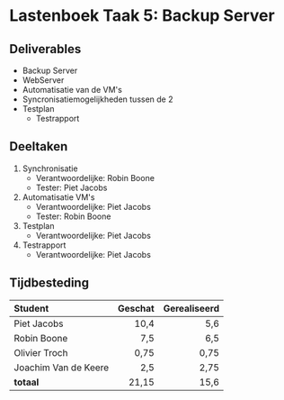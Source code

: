 # Lastenboek Taak 5: Backup Server


## Deliverables

* Backup Server
* WebServer
* Automatisatie van de VM's
* Syncronisatiemogelijkheden tussen de 2
* Testplan
    * Testrapport

## Deeltaken



1. Synchronisatie
    - Verantwoordelijke: Robin Boone
    - Tester: Piet Jacobs
2. Automatisatie VM's
    - Verantwoordelijke: Piet Jacobs
    - Tester: Robin Boone
3. Testplan
    - Verantwoordelijke: Piet Jacobs
4. Testrapport
    - Verantwoordelijke: Piet Jacobs

## Tijdbesteding

| Student    | Geschat | Gerealiseerd |
| :---       | ---:    | ---:         |
| Piet Jacobs   |    10,4     |      5,6        |
| Robin Boone   |    7,5     |       6,5       |
| Olivier Troch   |     0,75    |      0,75        |
| Joachim Van de Keere   |     2,5    |       2,75       |
| **totaal** |     21,15    |      15,6        |
